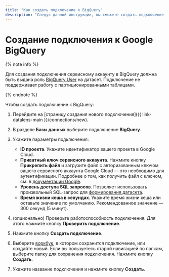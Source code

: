 ```yaml
---
title: "Как создать подключение к BigQuery"
description: "Следуя данной инструкции, вы сможете создать подключение к BigQuery."
---
```


# Создание подключения к Google BigQuery

{% note info %}

Для создания подключения сервисному аккаунту в BigQuery должна быть выдана роль [BigQuery User](https://cloud.google.com/bigquery/docs/access-control#bigquery.user) на датасет.
Подключение не поддерживает работу с партиционированными таблицами.

{% endnote %}

Чтобы создать подключение к BigQuery:

1. Перейдите на [страницу создания нового подключения]({{ link-datalens-main }}/connections/new).
1. В разделе **Базы данных** выберите подключение **BigQuery**.
1. Укажите параметры подключения:

   * **ID проекта**. Укажите идентификатор вашего проекта в Google Cloud. 
   * **Приватный ключ сервисного аккаунта**. Нажмите кнопку **Прикрепить файл** и загрузите файл с авторизованным ключом вашего сервисного аккаунта Google Cloud — это необходимо для аутентификации. Подробнее о том, как получить файл с ключом, см. в [документации Google]( https://cloud.google.com/iam/docs/keys-create-delete).
   * **Уровень доступа SQL запросов**. Позволяет использовать произвольный SQL-запрос для [формирования датасета](../../dataset/settings.md#sql-request-in-datatset).
   * **Время жизни кеша в секундах**. Укажите время жизни кеша или оставьте значение по умолчанию. Рекомендованное значение — 300 секунд (5 минут).

1. (опционально) Проверьте работоспособность подключения. Для этого нажмите кнопку **Проверить подключение**.
1. Нажмите кнопку **Создать подключение**.
1. Выберите [воркбук](../../workbooks-collections/index.md), в котором сохранится подключение, или создайте новый. Если вы пользуетесь старой навигацией по папкам, выберите папку для сохранения подключения. Нажмите кнопку **Создать**.
1. Укажите название подключения и нажмите кнопку **Создать**.